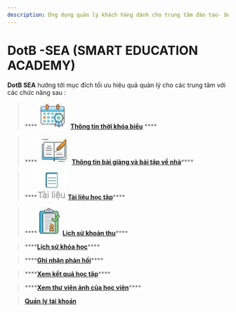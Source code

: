 ```yaml
---
description: Ứng dụng quản lý khách hàng dành cho trung tâm đào tạo- DotB SEA
---
```


# DotB -SEA \(SMART EDUCATION ACADEMY\)

**DotB SEA** hướng tới mục đích tối ưu hiệu quả quản lý cho các trung tâm với các chức năng sau :

> \*\*\*\*![](../.gitbook/assets/lichhojc%20%281%29.jpg) [**Thông tin thời khóa biểu**](https://help.dotb.vn/mobile/thong-tin-thoi-khoa-bieu) ****

> \*\*\*\*![](../.gitbook/assets/solienlac.jpg) [**Thông tin bài giảng và bài tập về nhà**](https://help.dotb.vn/mobile/thong-tin-bai-giang-va-bai-tap-ve-nha)\*\*\*\*

> \*\*\*\*![](../.gitbook/assets/tailieu%20%281%29.jpg) [**Tài liệu học tập**](https://help.dotb.vn/mobile/tai-lieu-hoc-tap)\*\*\*\*

> \*\*\*\*![](../.gitbook/assets/hocpjho.jpg) [**Lịch sử khoản thu**](https://help.dotb.vn/mobile/lich-su-khoan-thu)\*\*\*\*

> \*\*\*\*[**Lịch sử khóa học**](https://help.dotb.vn/mobile/lich-su-khoa-hoc)\*\*\*\*

> \*\*\*\*[**Ghi nhận phản hồi**](https://help.dotb.vn/mobile/ghi-nhan-phan-hoi)\*\*\*\*

> \*\*\*\*[**Xem kết quả học tập**](https://help.dotb.vn/mobile/theo-doi-ket-qua-hoc-tap)\*\*\*\*

> \*\*\*\*[**Xem thư viện ảnh của học viên**](https://help.dotb.vn/mobile/xem-thu-vien-anh-cua-hoc-vien)\*\*\*\*

> [𝐐𝐮𝐚̉𝐧 𝐥𝐲́ 𝐭𝐚̀𝐢 𝐤𝐡𝐨𝐚̉𝐧](https://help.dotb.vn/mobile/quan-li-tai-khoan)

